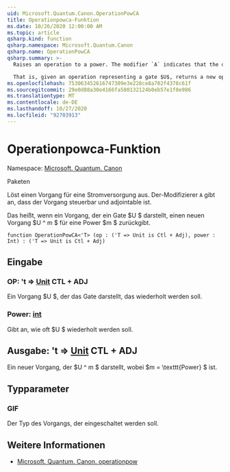 ```yaml
---
uid: Microsoft.Quantum.Canon.OperationPowCA
title: Operationpowca-Funktion
ms.date: 10/26/2020 12:00:00 AM
ms.topic: article
qsharp.kind: function
qsharp.namespace: Microsoft.Quantum.Canon
qsharp.name: OperationPowCA
qsharp.summary: >-
  Raises an operation to a power. The modifier `A` indicates that the operation is controllable and adjointable.

  That is, given an operation representing a gate $U$, returns a new operation $U^m$ for a power $m$.
ms.openlocfilehash: 753063452616747309e3e228ce8a702f4378c61f
ms.sourcegitcommit: 29e0d88a30e4166fa580132124b0eb57e1f0e986
ms.translationtype: MT
ms.contentlocale: de-DE
ms.lasthandoff: 10/27/2020
ms.locfileid: "92703913"
---
```

# <a name="operationpowca-function"></a>Operationpowca-Funktion

Namespace: [Microsoft. Quantum. Canon](xref:Microsoft.Quantum.Canon)

Paketen [](https://nuget.org/packages/)


Löst einen Vorgang für eine Stromversorgung aus.
Der-Modifizierer `A` gibt an, dass der Vorgang steuerbar und adjointable ist.

Das heißt, wenn ein Vorgang, der ein Gate $U $ darstellt, einen neuen Vorgang $U ^ m $ für eine Power $m $ zurückgibt.

```qsharp
function OperationPowCA<'T> (op : ('T => Unit is Ctl + Adj), power : Int) : ('T => Unit is Ctl + Adj)
```


## <a name="input"></a>Eingabe

### <a name="op--t--unit-ctl--adj"></a>OP: 't => [Unit](xref:microsoft.quantum.lang-ref.unit) CTL + ADJ

Ein Vorgang $U $, der das Gate darstellt, das wiederholt werden soll.


### <a name="power--int"></a>Power: [int](xref:microsoft.quantum.lang-ref.int)

Gibt an, wie oft $U $ wiederholt werden soll.



## <a name="output--t--unit-ctl--adj"></a>Ausgabe: 't => [Unit](xref:microsoft.quantum.lang-ref.unit) CTL + ADJ

Ein neuer Vorgang, der $U ^ m $ darstellt, wobei $m = \texttt{Power} $ ist.

## <a name="type-parameters"></a>Typparameter

### <a name="t"></a>GIF

Der Typ des Vorgangs, der eingeschaltet werden soll.

## <a name="see-also"></a>Weitere Informationen

- [Microsoft. Quantum. Canon. operationpow](xref:Microsoft.Quantum.Canon.OperationPow)
